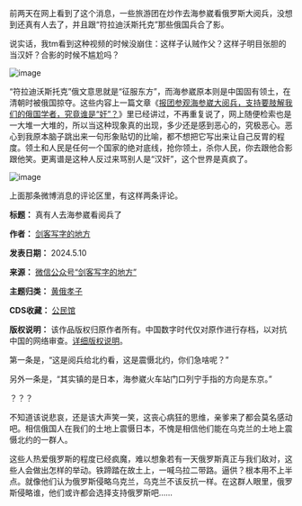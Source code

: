 前两天在网上看到了这个消息，一些旅游团在炒作去海参崴看俄罗斯大阅兵，没想到还真有人去了，并且跟“符拉迪沃斯托克”那些俄国兵合了影。


说实话，我tm看到这种视频的时候没崩住：这样子认贼作父？这样子明目张胆的当汉奸？合影的时候不尴尬吗？


![image](https://chinadigitaltimes.net/chinese/files/2024/05/post-707702-663dfb9f8dbbd.png)


“符拉迪沃斯托克”俄文意思就是“征服东方”，而海参崴原本则是中国固有领土，在清朝时被俄国掠夺。这些内容上一篇文章《[报团参观海参崴大阅兵，支持要肢解我们的俄国学者，究竟谁是“奸”？](http://mp.weixin.qq.com/s?__biz=MzkzMDMxNDc4NA==\&mid=2247487578\&idx=1\&sn=9f0d751a12f08fd3c50da2b4fd58d551\&chksm=c27d7f15f50af603eb496f9afe9e379cb503cfdbaa853664d9692fb12444b1149bbe675d2fba\&scene=21#wechat_redirect)》里已经讲过，不再重复说了，网上随便检索也是一大堆一大堆的，所以当这种现象真的出现，多少还是感到恶心的，究极恶心。恶心到我原本脑子跳出来一句形象贴切的比喻，都不想把它写出来让自己反胃的程度。领土和人民是任何一个国家的绝对底线，抢你领土，杀你人民，你去跟他合影跟他笑。更离谱是这种人反过来骂别人是“汉奸”，这个世界是真疯了。


![image](https://chinadigitaltimes.net/chinese/files/2024/05/post-707702-663dfb9f986bf.)


上面那条微博消息的评论区里，有这样两条评论。




**标题：** 真有人去海参崴看阅兵了  

**作者：** [剑客写字的地方](https://chinadigitaltimes.net/space/剑客写字的地方)  

**发表日期：** 2024.5.10  

**来源：** [微信公众号“剑客写字的地方”](https://web.archive.org/web/https://mp.weixin.qq.com/s/8uAn8V9VGe4BxB7F0gnWJg)  

**主题归类：** [黄俄孝子](https://chinadigitaltimes.net/space/黄俄孝子)  

**CDS收藏：** [公民馆](https://chinadigitaltimes.net/space/%E5%85%AC%E6%B0%91%E9%A6%86)  

**版权说明：** 该作品版权归原作者所有。中国数字时代仅对原作进行存档，以对抗中国的网络审查。[详细版权说明](https://chinadigitaltimes.net/chinese/copyright)。


第一条是，“这是阅兵给北约看，这是震慑北约，你们急啥呢？”


另外一条是，“其实镇的是日本，海参崴火车站门口列宁手指的方向是东京。”


？？？


不知道该说悲哀，还是该大声笑一笑，这丧心病狂的思维，亲爹来了都会莫名感动吧。相信俄国人在我们的土地上震慑日本，不愧是相信他们能在乌克兰的土地上震慑北约的一群人。


这些人热爱俄罗斯的程度已经疯魔，难以想象若有一天俄罗斯真正与我们敌对，这些人会做出怎样的举动。铁蹄踏在故土上，一喊乌拉二带路。逼供？根本用不上半点。就像他们认为俄罗斯侵略乌克兰，乌克兰不该反抗一样。在这群人眼里，俄罗斯侵略谁，他们或许都会选择支持俄罗斯吧……


